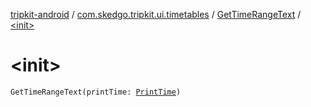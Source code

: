 [tripkit-android](../../index.md) / [com.skedgo.tripkit.ui.timetables](../index.md) / [GetTimeRangeText](index.md) / [&lt;init&gt;](./-init-.md)

# &lt;init&gt;

`GetTimeRangeText(printTime: `[`PrintTime`](../../skedgo.tripkit.datetime/-print-time/index.md)`)`